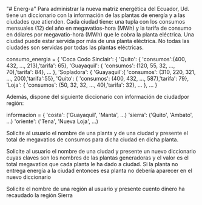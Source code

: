 "# Energ-a" 
Para administrar la nueva matriz energética del Ecuador, Ud. tiene un diccionario con la información de las plantas de energía y a las ciudades que atienden. Cada ciudad tiene: una tupla con los consumos mensuales (12) del año en megavatios-hora (MWh) y la tarifa de consumo en dólares por megavatio-hora (MWh) que le cobra la planta eléctrica. Una ciudad puede estar servida por más de una planta eléctrica. No todas las ciudades son servidas por todas las plantas eléctricas.

consumo_energia = { 'Coca Codo Sinclair': { 'Quito': { 'consumos':(400, 432, …, 213),'tarifa': 65}, 'Guayaquil': { 'consumos': (120, 55, 32, …, 70),'tarifa': 84}, ... }, 'Sopladora': { 'Guayaquil':{ 'consumos': (310, 220, 321, …, 200),'tarifa':55}, 'Quito': { 'consumos': (400, 432, …, 587),'tarifa': 79}, 'Loja': { 'consumos': (50, 32, 32, …, 40),'tarifa': 32}, ... }, ... } 

Además, dispone del siguiente diccionario con información de ciudad​ ​por​ ​región​:

informacion = { 'costa': ('Guayaquil', 'Manta', …) 'sierra': ('Quito', 'Ambato', …) 'oriente': ('Tena', 'Nueva Loja', …) 

Solicite al usuario el nombre de una planta y de una ciudad y presente el total de megavatios de consumos para dicha ciudad en dicha planta.

Solicite al usuario el nombre de una ciudad y presente un nuevo diccionario cuyas claves son los nombres de las plantas generadoras y el valor es el total megavatios que cada planta le ha dado a ciudad. Si la planta no entrega energía a la ciudad entonces esa planta no debería aparecer en el nuevo diccionario

Solicite el nombre de una región al usuario y presente cuento dinero ha recaudado la región Sierra
